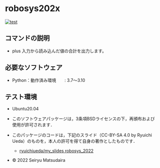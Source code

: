 # robosys202x

[![test](https://github.com/seiryu01/robosys202x/actions/workflows/test.yml/badge.svg)](https://github.com/seiryu01/robosys202x/actions/workflows/test.yml)

## コマンドの説明
* plus
 入力から読み込んだ値の合計を出力します。

## 必要なソフトウェア
* Python：動作済み環境　　: 3.7～3.10

## テスト環境
* Ubuntu20.04


 * このソフトウェアパッケージは，3条項BSDライセンスの下，再頒布および使用が許可されます．
 * このパッケージのコードは，下記のスライド（CC-BY-SA 4.0 by Ryuichi Ueda）のものを，本人の許可を得て自身の著作としたものです．
      * [ryuichiueda/my_slides robosys_2022](https://github.com/ryuichiueda/my_slides/tree/master/robosys_2022)
  * © 2022 Seiryu Matsudaira
